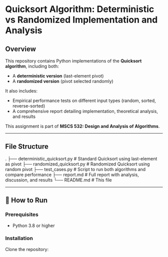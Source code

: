 # Quicksort Algorithm: Deterministic vs Randomized Implementation and Analysis

##  Overview

This repository contains Python implementations of the **Quicksort algorithm**, including both:
- A **deterministic version** (last-element pivot)
- A **randomized version** (pivot selected randomly)

It also includes:
- Empirical performance tests on different input types (random, sorted, reverse-sorted)
- A comprehensive report detailing implementation, theoretical analysis, and results

This assignment is part of **MSCS 532: Design and Analysis of Algorithms**.

---

##  File Structure
.
├── deterministic_quicksort.py # Standard Quicksort using last-element as pivot
├── randomized_quicksort.py # Randomized Quicksort using random pivot
├── test_cases.py # Script to run both algorithms and compare performance
├── report.md # Full report with analysis, discussion, and results
└── README.md # This file

---

## 🚀 How to Run

### Prerequisites
- Python 3.8 or higher

### Installation
Clone the repository:
```bash
